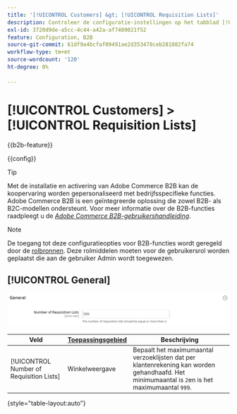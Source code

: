 ```yaml
---
title: '[!UICONTROL Customers] &gt; [!UICONTROL Requisition Lists]'
description: Controleer de configuratie-instellingen op het tabblad [!UICONTROL Customers] &gt; [!UICONTROL Requisition Lists] pagina van Commerce Admin.
exl-id: 3720d9de-a5cc-4c44-a42a-af7409021f52
feature: Configuration, B2B
source-git-commit: 61df9a4bcfaf09491ae2d353478ceb281082fa74
workflow-type: tm+mt
source-wordcount: '120'
ht-degree: 0%

---
```


# [!UICONTROL Customers] > [!UICONTROL Requisition Lists]

{{b2b-feature}}

{{config}}

>[!TIP]
>
>Met de installatie en activering van Adobe Commerce B2B kan de koopervaring worden gepersonaliseerd met bedrijfsspecifieke functies. Adobe Commerce B2B is een geïntegreerde oplossing die zowel B2B- als B2C-modellen ondersteunt. Voor meer informatie over de B2B-functies raadpleegt u de [_Adobe Commerce B2B-gebruikershandleiding_](https://experienceleague.adobe.com/docs/commerce-admin/b2b/introduction.html).

>[!NOTE]
>
>De toegang tot deze configuratieopties voor B2B-functies wordt geregeld door de [rolbronnen](../../systems/permissions-user-roles.md#role-resources). Deze rolmiddelen moeten voor de gebruikersrol worden geplaatst die aan de gebruiker Admin wordt toegewezen.

## [!UICONTROL General]

![Algemeen](./assets/requisition-lists-general.png)<!-- zoom -->

<!-- General](https://docs.magento.com/user-guide/stores/b2b-configure-requisition-lists.html) -->

| Veld | [Toepassingsgebied](../../getting-started/websites-stores-views.md#scope-settings) | Beschrijving |
|--- |--- |--- |
| [!UICONTROL Number of Requisition Lists] | Winkelweergave | Bepaalt het maximumaantal verzoeklijsten dat per klantenrekening kan worden gehandhaafd. Het minimumaantal is `2`en is het maximumaantal `999`. |

{style="table-layout:auto"}
